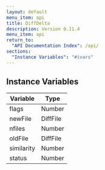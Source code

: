 ```yaml
---
layout: default
menu_item: api
title: DiffDelta
description: Version 0.11.4
menu_item: api
return_to:
  "API Documentation Index": /api/
sections:
  "Instance Variables": "#ivars"
---
```


## <a name="ivars"></a>Instance Variables

| Variable | Type |
| --- | --- |
| <a name="flags"></a>flags | Number |
| <a name="newFile"></a>newFile | DiffFile |
| <a name="nfiles"></a>nfiles | Number |
| <a name="oldFile"></a>oldFile | DiffFile |
| <a name="similarity"></a>similarity | Number |
| <a name="status"></a>status | Number |

